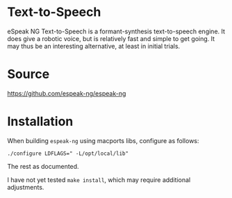 # Text-to-Speech

eSpeak NG Text-to-Speech is a formant-synthesis text-to-speech engine.
It does give a robotic voice, but is relatively fast and simple to get
going. It may thus be an interesting alternative, at least in initial
trials.

# Source

<https://github.com/espeak-ng/espeak-ng>

# Installation

When building `espeak-ng` using macports libs, configure as follows:

```
./configure LDFLAGS=" -L/opt/local/lib"
```

The rest as documented.

I have not yet tested `make install`, which may require additional
adjustments.
